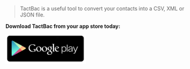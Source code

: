 > TactBac is a useful tool to convert your contacts into a CSV, XML or JSON file.

**Download TactBac from your app store today:**

<a href="https://play.google.com/store/search?q=tactbac&c=apps" target="_blank">
  <img src="media/play-button.png" height="80" />
</a>
